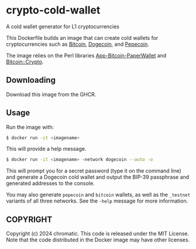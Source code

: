# crypto-cold-wallet
A cold wallet generator for L1 cryptocurrencies

This Dockerfile builds an image that can create cold wallets for
cryptocurrencies such as [Bitcoin](https://bitcoin.org/),
[Dogecoin](https://dogecoin.com/), and [Pepecoin](https://pepecoin.org/).

The image relies on the Perl libraries
[App-Bitcoin-PaperWallet](https://metacpan.org/dist/App-Bitcoin-PaperWallet)
and [Bitcoin::Crypto](https://metacpan.org/dist/Bitcoin-Crypto).

## Downloading

Download this image from the GHCR.

## Usage

Run the image with:

```bash
$ docker run -it <imagename>
```

This will provide a help message.

```bash
$ docker run -it <imagename> -network dogecoin --auto -o
```

This will prompt you for a secret password (type it on the command line) and
generate a Dogecoin cold wallet and output the BIP-39 passphrase and generated
addresses to the console.

You may also generate `pepecoin` and `bitcoin` wallets, as well as the
`_testnet` variants of all three networks. See the `-help` message for more
information.

## COPYRIGHT

Copyright (c) 2024 chromatic. This code is released under the MIT License. Note
that the code distributed in the Docker image may have other licenses.
